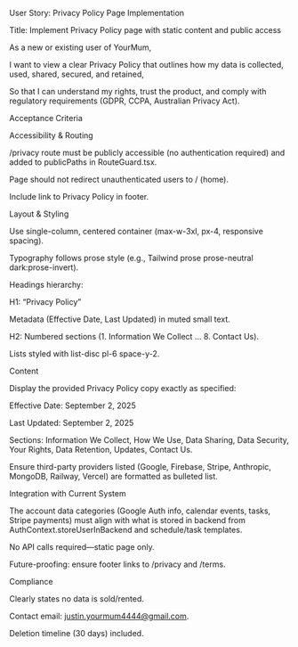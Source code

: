 User Story: Privacy Policy Page Implementation

Title: Implement Privacy Policy page with static content and public access

As a
new or existing user of YourMum,

I want
to view a clear Privacy Policy that outlines how my data is collected, used, shared, secured, and retained,

So that
I can understand my rights, trust the product, and comply with regulatory requirements (GDPR, CCPA, Australian Privacy Act).

Acceptance Criteria

Accessibility & Routing

/privacy route must be publicly accessible (no authentication required) and added to publicPaths in RouteGuard.tsx.

Page should not redirect unauthenticated users to / (home).

Include link to Privacy Policy in footer.

Layout & Styling

Use single-column, centered container (max-w-3xl, px-4, responsive spacing).

Typography follows prose style (e.g., Tailwind prose prose-neutral dark:prose-invert).

Headings hierarchy:

H1: “Privacy Policy”

Metadata (Effective Date, Last Updated) in muted small text.

H2: Numbered sections (1. Information We Collect … 8. Contact Us).

Lists styled with list-disc pl-6 space-y-2.

Content

Display the provided Privacy Policy copy exactly as specified:

Effective Date: September 2, 2025

Last Updated: September 2, 2025

Sections: Information We Collect, How We Use, Data Sharing, Data Security, Your Rights, Data Retention, Updates, Contact Us.

Ensure third-party providers listed (Google, Firebase, Stripe, Anthropic, MongoDB, Railway, Vercel) are formatted as bulleted list.

Integration with Current System

The account data categories (Google Auth info, calendar events, tasks, Stripe payments) must align with what is stored in backend from AuthContext.storeUserInBackend and schedule/task templates.

No API calls required—static page only.

Future-proofing: ensure footer links to /privacy and /terms.

Compliance

Clearly states no data is sold/rented.

Contact email: justin.yourmum4444@gmail.com.

Deletion timeline (30 days) included.